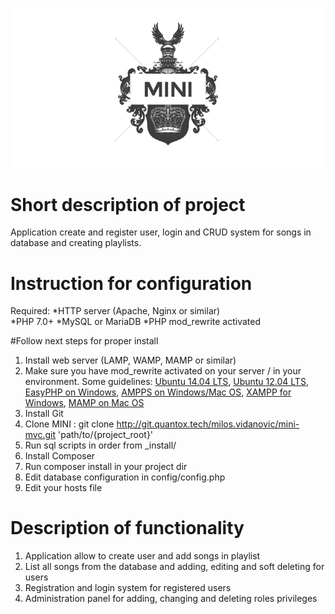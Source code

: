 ![MINI - A naked barebone PHP application](_install/mini-logo.png)

# Short description of project
Application create and register user, login and CRUD system for songs in database and creating playlists.

# Instruction for configuration
Required:
*HTTP server (Apache, Nginx or similar)   
*PHP 7.0+
*MySQL or MariaDB
*PHP mod_rewrite activated

#Follow next steps for proper install
1. Install web server (LAMP, WAMP, MAMP or similar)
2. Make sure you have mod_rewrite activated on your server / in your environment. Some guidelines:
   [Ubuntu 14.04 LTS](http://www.dev-metal.com/enable-mod_rewrite-ubuntu-14-04-lts/),
   [Ubuntu 12.04 LTS](http://www.dev-metal.com/enable-mod_rewrite-ubuntu-12-04-lts/),
   [EasyPHP on Windows](http://stackoverflow.com/questions/8158770/easyphp-and-htaccess),
   [AMPPS on Windows/Mac OS](http://www.softaculous.com/board/index.php?tid=3634&title=AMPPS_rewrite_enable/disable_option%3F_please%3F),
   [XAMPP for Windows](http://www.leonardaustin.com/blog/technical/enable-mod_rewrite-in-xampp/),
   [MAMP on Mac OS](http://stackoverflow.com/questions/7670561/how-to-get-htaccess-to-work-on-mamp)
3. Install Git 
4. Clone MINI : git clone http://git.quantox.tech/milos.vidanovic/mini-mvc.git 'path/to/{project_root}'
5. Run sql scripts in order from _install/
6. Install Composer
7. Run composer install in your project dir
8. Edit database configuration in config/config.php
9. Edit your hosts file

# Description of functionality
1. Application allow to create user and add songs in playlist
2. List all songs from the database and adding, editing and soft deleting for users
3. Registration and login system for registered users
4. Administration panel for adding, changing and deleting roles privileges
